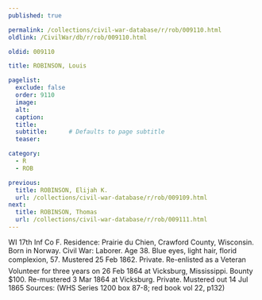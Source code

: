 ```yaml
---
published: true

permalink: /collections/civil-war-database/r/rob/009110.html
oldlink: /CivilWar/db/r/rob/009110.html

oldid: 009110

title: ROBINSON, Louis

pagelist:
  exclude: false
  order: 9110
  image: 
  alt:
  caption:
  title:
  subtitle:      # Defaults to page subtitle
  teaser:

category: 
  - R 
  - ROB

previous:
  title: ROBINSON, Elijah K.
  url: /collections/civil-war-database/r/rob/009109.html  
next:
  title: ROBINSON, Thomas
  url: /collections/civil-war-database/r/rob/009111.html   
---
```

WI 17th Inf Co F. Residence: Prairie du Chien, Crawford County, Wisconsin. Born in Norway. Civil War: Laborer. Age 38. Blue eyes, light hair, florid complexion, 5&#146;7&#148;. Mustered 25 Feb 1862. Private. Re-enlisted as a Veteran Volunteer for three years on 26 Feb 1864 at Vicksburg, Mississippi. Bounty $100. Re-mustered 3 Mar 1864 at Vicksburg. Private. Mustered out 14 Jul 1865 Sources: (WHS Series 1200 box 87-8; red book vol 22, p132)